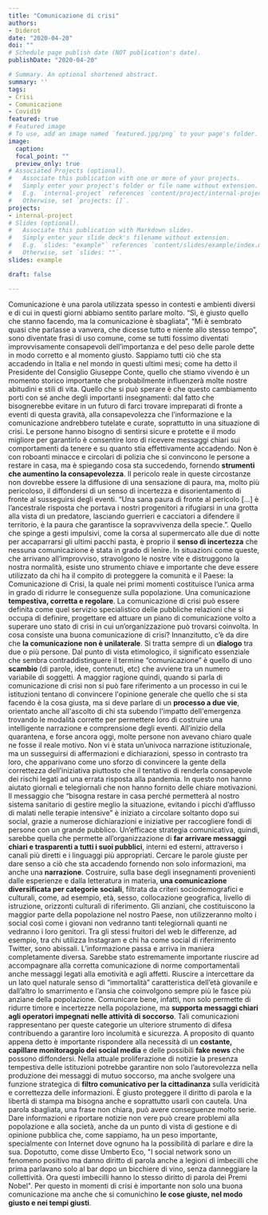 ```yaml
---
title: "Comunicazione di crisi"
authors:
- Diderot
date: "2020-04-20"
doi: ""
# Schedule page publish date (NOT publication's date).
publishDate: "2020-04-20"

# Summary. An optional shortened abstract.
summary: ''
tags:
- Crisi
- Comunicazione
- Covid19
featured: true
# Featured image
# To use, add an image named `featured.jpg/png` to your page's folder.
image:
  caption:
  focal_point: ""
  preview_only: true
# Associated Projects (optional).
#   Associate this publication with one or more of your projects.
#   Simply enter your project's folder or file name without extension.
#   E.g. `internal-project` references `content/project/internal-project/index.md`.
#   Otherwise, set `projects: []`.
projects:
- internal-project
# Slides (optional).
#   Associate this publication with Markdown slides.
#   Simply enter your slide deck's filename without extension.
#   E.g. `slides: "example"` references `content/slides/example/index.md`.
#   Otherwise, set `slides: ""`.
slides: example

draft: false

---
```

Comunicazione è una parola utilizzata spesso in contesti e ambienti diversi e di cui in questi giorni abbiamo sentito parlare molto. “Sì, è giusto quello che stanno facendo, ma la comunicazione è sbagliata”, “Mi è sembrato quasi che parlasse a vanvera, che dicesse tutto e niente allo stesso tempo”, sono diventate frasi di uso comune, come se tutti fossimo diventati improvvisamente consapevoli dell’importanza e del peso delle parole dette in modo corretto e al momento giusto. 
Sappiamo tutti ciò che sta accadendo in Italia e nel mondo in questi ultimi mesi; come ha detto il Presidente del Consiglio Giuseppe Conte, quello che stiamo vivendo è un momento storico importante che probabilmente influenzerà molte nostre abitudini e stili di vita. Quello che si può sperare è che questo cambiamento porti con sé anche degli importanti insegnamenti: dal fatto che bisognerebbe evitare in un futuro di farci trovare impreparati di fronte a eventi di questa gravità, alla consapevolezza che l’informazione e la comunicazione andrebbero tutelate e curate, soprattutto in una situazione di crisi.
Le persone hanno bisogno di sentirsi sicure e protette e il modo migliore per garantirlo è consentire loro di ricevere messaggi chiari sui comportamenti da tenere e su quanto stia effettivamente accadendo. Non è con roboanti minacce e circolari di polizia che si convincono le persone a restare in casa, ma è spiegando cosa sta succedendo, fornendo **strumenti che aumentino la consapevolezza**. Il pericolo reale in queste circostanze non dovrebbe essere la diffusione di una sensazione di paura, ma, molto più pericoloso, il diffondersi di un senso di incertezza e disorientamento di fronte al susseguirsi degli eventi. “Una sana paura di fronte al pericolo […] è l’ancestrale risposta che portava i nostri progenitori a rifugiarsi in una grotta alla vista di un predatore, lasciando guerrieri e cacciatori a difendere il territorio, è la paura che garantisce la sopravvivenza della specie.”.
Quello che spinge a gesti impulsivi, come la corsa al supermercato alle due di notte per accaparrarsi gli ultimi pacchi pasta, è proprio il **senso di incertezza** che nessuna comunicazione è stata in grado di lenire. In situazioni come queste, che arrivano all’improvviso, stravolgono le nostre vite e distruggono la nostra normalità, esiste uno strumento chiave e importante che deve essere utilizzato da chi ha il compito di proteggere la comunità e il Paese: la Comunicazione di Crisi, la quale nei primi momenti costituisce l’unica arma in grado di ridurre le conseguenze sulla popolazione. Una comunicazione **tempestiva, corretta e regolare**.
La comunicazione di crisi può essere definita come quel servizio specialistico delle pubbliche relazioni che si occupa di definire, progettare ed attuare un piano di comunicazione volto a superare uno stato di crisi in cui un’organizzazione può trovarsi coinvolta.
In cosa consiste una buona comunicazione di crisi? Innanzitutto, c’è da dire che **la comunicazione non è unilaterale**. Si tratta sempre di un **dialogo** tra due o più persone. Dal punto di vista etimologico, il significato essenziale che sembra contraddistinguere il termine “comunicazione” è quello di uno **scambio** (di parole, idee, contenuti, etc) che avviene tra un numero variabile di soggetti. A maggior ragione quindi, quando si parla di comunicazione di crisi non si può fare riferimento a un processo in cui le istituzioni tentano di convincere l'opinione generale che quello che si sta facendo è la cosa giusta, ma si deve parlare di un **processo a due vie**, orientato anche all'ascolto di chi sta subendo l'impatto dell'emergenza trovando le modalità corrette per permettere loro di costruire una intelligente narrazione e comprensione degli eventi.
All’inizio della quarantena, e forse ancora oggi, molte persone non avevano chiaro quale ne fosse il reale motivo. Non vi è stata un’univoca narrazione istituzionale, ma un susseguirsi di affermazioni e dichiarazioni, spesso in contrasto tra loro, che apparivano come uno sforzo di convincere la gente della correttezza dell’iniziativa piuttosto che il tentativo di renderla consapevole dei rischi legati ad una errata risposta alla pandemia. In questo non hanno aiutato giornali e telegiornali che non hanno fornito delle chiare motivazioni.
Il messaggio che “bisogna restare in casa perché permetterà al nostro sistema sanitario di gestire meglio la situazione, evitando i picchi d’afflusso di malati nelle terapie intensive” è iniziato a circolare soltanto dopo sui social, grazie a numerose dichiarazioni e iniziative per raccogliere fondi di persone con un grande pubblico.
Un’efficace strategia comunicativa, quindi, sarebbe quella che permette all’organizzazione di **far arrivare messaggi chiari e trasparenti a tutti i suoi pubblici**, interni ed esterni, attraverso i canali più diretti e i linguaggi più appropriati. Cercare le parole giuste per dare senso a ciò che sta accadendo fornendo non solo informazioni, ma anche una **narrazione**. Costruire, sulla base degli insegnamenti provenienti dalle esperienze e dalla letteratura in materia, **una comunicazione diversificata per categorie sociali**, filtrata da criteri sociodemografici e culturali, come, ad esempio, età, sesso, collocazione geografica, livello di istruzione, orizzonti culturali di riferimento. Gli anziani, che costituiscono la maggior parte della popolazione nel nostro Paese, non utilizzeranno molto i social così come i giovani non vedranno tanti telegiornali quanti ne vedranno i loro genitori. Tra gli stessi fruitori del web le differenze, ad esempio, tra chi utilizza Instagram e chi ha come social di riferimento Twitter, sono abissali. L’informazione passa e arriva in maniera completamente diversa.
Sarebbe stato estremamente importante riuscire ad accompagnare alla corretta comunicazione di norme comportamentali anche messaggi legati alla emotività e agli affetti. Riuscire a intercettare da un lato quel naturale senso di “immortalità” caratteristica dell’età giovanile e dall’altro lo smarrimento e l’ansia che coinvolgono sempre più le fasce più anziane della popolazione. Comunicare bene, infatti, non solo permette di ridurre timore e incertezze nella popolazione, ma **supporta messaggi chiari agli operatori impegnati nelle attività di soccorso**. Tali comunicazioni rappresentano per queste categorie un ulteriore strumento di difesa contribuendo a garantire loro incolumità e sicurezza. 
A proposito di quanto appena detto è importante rispondere alla necessità di un **costante, capillare monitoraggio dei social media** e delle possibili **fake news** che possono diffondersi. Nella attuale proliferazione di notizie la presenza tempestiva delle istituzioni potrebbe garantire non solo l’autorevolezza nella produzione dei messaggi di mutuo soccorso, ma anche svolgere una funzione strategica di **filtro comunicativo per la cittadinanza** sulla veridicità e correttezza delle informazioni.
È giusto proteggere il diritto di parola e la libertà di stampa ma bisogna anche e soprattutto usarli con cautela. Una parola sbagliata, una frase non chiara, può avere conseguenze molto serie. Dare informazioni e riportare notizie non vere può creare problemi alla popolazione e alla società, anche da un punto di vista di gestione e di opinione pubblica che, come sappiamo, ha un peso importante, specialmente con Internet dove ognuno ha la possibilità di parlare e dire la sua. Dopotutto, come disse Umberto Eco, "I social network sono un fenomeno positivo ma danno diritto di parola anche a legioni di imbecilli che prima parlavano solo al bar dopo un bicchiere di vino, senza danneggiare la collettività. Ora questi imbecilli hanno lo stesso diritto di parola dei Premi Nobel". Per questo in momenti di crisi è importante non solo una buona comunicazione ma anche che si comunichino **le cose giuste, nel modo giusto e nei tempi giusti**.

